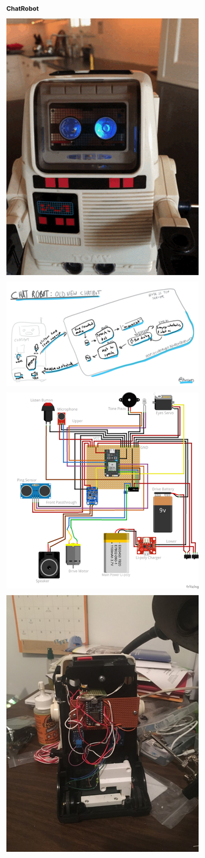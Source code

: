 ### ChatRobot
![Eyes Glow](images/chatrobot-eyes.gif)

![Initial Sketch](images/chatrobot-sketch.png)

![Schematic](schematic/schematic.png)

![v0.1 Build](images/chatrobot.v0.1.build.jpg)

